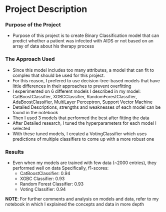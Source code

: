 # Project Description
### Purpose of the Project
- Purpose of this project is to create Binary Classification model that can predict whether a patient was infected with AIDS
  or not based on an array of data about his therapy process
### The Approach Used
- Since this model includes too many attributes, a model that can fit to complex that should be used for this project.
- For this reason, I prefered to use decision-tree-based models that have little differences in their approaches to prevent overfitting
- I experimented on 6 different models I described in my model: CatBoostClassifier, XGBCClassifier, RandomForestClassifier,
  AdaBoostClassifier, MultiLayer Perceptron, Support Vector Machine
- Detailed Descriptions, strengths and weaknesses of each model can be found in the notebook
- Then I used 3 models that performed the best after fitting the data
- After Detailed research, I tuned the hyperparameters for each model I selected
- With these tuned models, I created a VotingClassifier which uses predictions of multiple classifiers to come up with a more robust one

 ### Results
- Even when my models are trained with few data (~2000 entries), they performed well on data
  Specifically, f1-scores:
  - CatBoostClassifier: 0.94
  - XGBC Classifier: 0.93
  - Random Forest Classifier: 0.93
  - Voting Classifier: 0.94

<b>NOTE</b>: For further comments and analysis on models and data, refer to my notebook in which I explained the concepts
and data in more depth 

